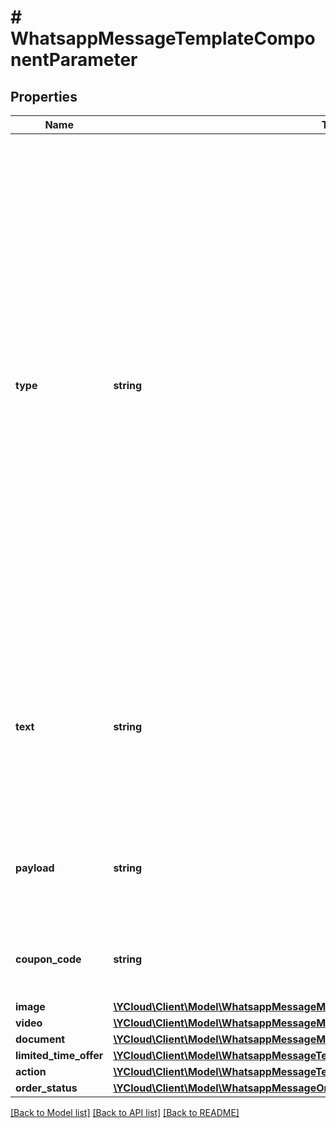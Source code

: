 # # WhatsappMessageTemplateComponentParameter

## Properties

Name | Type | Description | Notes
------------ | ------------- | ------------- | -------------
**type** | **string** | **Required.** Component parameter type. - &#x60;text&#x60;: Used when the template component type is &#x60;BODY&#x60;, or the &#x60;HEADER&#x60; component format is &#x60;TEXT&#x60;. - &#x60;image&#x60;: Used when the template &#x60;HEADER&#x60; component is &#x60;IMAGE&#x60;. - &#x60;video&#x60;: Used when the template &#x60;HEADER&#x60; component is &#x60;VIDEO&#x60;. - &#x60;document&#x60;: Used when the template &#x60;HEADER&#x60; component is &#x60;DOCUMENT&#x60;. - &#x60;payload&#x60;: Used when the template component button type is &#x60;QUICK_REPLY&#x60;. - &#x60;coupon_code&#x60;: Used when the template component button type is &#x60;COPY_CODE&#x60;. - &#x60;limited_time_offer&#x60;: Used when the template component type is &#x60;LIMITED_TIME_OFFER&#x60;. - &#x60;action&#x60;: Used when the template component button type is &#x60;CATALOG&#x60;, &#x60;MPM&#x60;, &#x60;FLOW&#x60;, or &#x60;ORDER_DETAILS&#x60;. - &#x60;order_status&#x60;: Used when the template subcategory is &#x60;ORDER_STATUS&#x60;. | [optional]
**text** | **string** | **Required when &#x60;type&#x60; &#x3D; &#x60;text&#x60;.** The message&#39;s text. For the header component, the character limit is 60 characters. For the body component, the character limit is 1024 characters. For url buttons, it indicates the developer-provided suffix that is appended to the predefined prefix URL in the template. | [optional]
**payload** | **string** | Required for &#x60;quick_reply&#x60; buttons. Developer-defined payload that is returned when the button is clicked in addition to the display text on the button. | [optional]
**coupon_code** | **string** | **Required when &#x60;type&#x60; &#x3D; &#x60;coupon_code&#x60;.** The coupon code to be copied when the customer taps the button. | [optional]
**image** | [**\YCloud\Client\Model\WhatsappMessageMedia**](WhatsappMessageMedia.md) |  | [optional]
**video** | [**\YCloud\Client\Model\WhatsappMessageMedia**](WhatsappMessageMedia.md) |  | [optional]
**document** | [**\YCloud\Client\Model\WhatsappMessageMedia**](WhatsappMessageMedia.md) |  | [optional]
**limited_time_offer** | [**\YCloud\Client\Model\WhatsappMessageTemplateComponentParameterLimitedTimeOffer**](WhatsappMessageTemplateComponentParameterLimitedTimeOffer.md) |  | [optional]
**action** | [**\YCloud\Client\Model\WhatsappMessageTemplateComponentParameterAction**](WhatsappMessageTemplateComponentParameterAction.md) |  | [optional]
**order_status** | [**\YCloud\Client\Model\WhatsappMessageOrderStatus**](WhatsappMessageOrderStatus.md) |  | [optional]

[[Back to Model list]](../../README.md#models) [[Back to API list]](../../README.md#endpoints) [[Back to README]](../../README.md)
